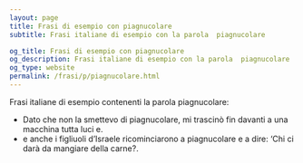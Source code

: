 ```yaml
---
layout: page
title: Frasi di esempio con piagnucolare 
subtitle: Frasi italiane di esempio con la parola  piagnucolare

og_title: Frasi di esempio con piagnucolare 
og_description: Frasi italiane di esempio con la parola  piagnucolare
og_type: website
permalink: /frasi/p/piagnucolare.html
---
```


Frasi italiane di esempio contenenti la parola piagnucolare:


- Dato che non la smettevo di piagnucolare, mi trascinò fin davanti a una macchina tutta luci e.
- e anche i figliuoli d’Israele ricominciarono a piagnucolare e a dire: ‘Chi ci darà da mangiare della carne?.
